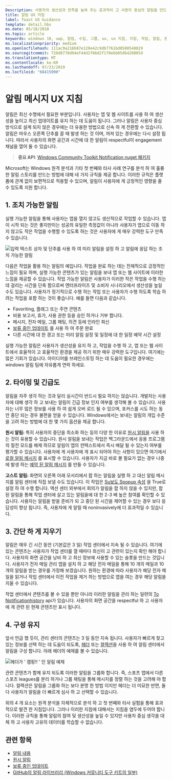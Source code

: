 ```yaml
---
Description: 사용자의 생산성과 만족을 높여 주는 효과적이 고 사용자 중심의 알림을 만드는 방법을 알아봅니다.
title: 알림 UX 지침
label: Toast UX Guidance
template: detail.hbs
ms.date: 05/18/2018
ms.topic: article
keywords: windows 10, uwp, 알림, 수집, 그룹, ux, ux 지침, 지침, 작업, 알림, 동작 센터, noninterruptive, 유효 알림, 비 침입 알림, 실행 가능, 관리, 구성
ms.localizationpriority: medium
ms.openlocfilehash: 111ac9a216b87e120e42c9db7761bd8588548029
ms.sourcegitcommit: 720d8778d94ef44d2f86d2f1f0ebb05d6420805d
ms.translationtype: MT
ms.contentlocale: ko-KR
ms.lasthandoff: 07/23/2019
ms.locfileid: "68415090"
---
```

# <a name="toast-notification-ux-guidance"></a>알림 메시지 UX 지침
알림은 최신 수명에서 필요한 부분입니다. 사용자는 앱 및 웹 사이트를 사용 하 여 생산성을 높이고 최신 업데이트를 유지 하는 데 도움이 됩니다. 그러나 알림은 사용자 중심 방식으로 설계 되지 않은 경우에는 더 유용한 방법으로 신속 하 게 전환할 수 있습니다. 알림은 마우스 오른쪽 단추를 끌 때 발생 하는 것 이며, 꺼져 있는 경우에는 다시 설정 됩니다.  따라서 사용자의 화면 공간과 시간에 대 한 알림이 respectful이 engagement 채널을 열어 둘 수 있습니다.

> **중요 API**: [Windows Community Toolkit Notification nuget 패키지](https://www.nuget.org/packages/Microsoft.Toolkit.Uwp.Notifications/)

Microsoft는 Windows 원격 분석과 기타 첫 번째와 타사 사례 연구를 분석 하 여 훌륭한 알림 스토리를 만드는 방법에 대해 네 가지 규칙을 제공 합니다.  이러한 규칙은 플랫폼에 관계 없이 보편적으로 적용할 수 있으며, 알림이 사용자에 게 긍정적인 영향을 줄 수 있도록 지원 합니다.

## <a name="1-actionable-notifications"></a>1. 조치 가능한 알림
실행 가능한 알림을 통해 사용자는 앱을 열지 않고도 생산적으로 작업할 수 있습니다.  앱이 시작 되는 것은 좋지만이는 성공의 유일한 측정값이 아니라 사용자가 앱으로 이동 하지 않고도 작은 작업을 수행할 수 있도록 하는 것은 사용자에 게 매우 강력한 도구 만족 수 있습니다.

![입력 텍스트 상자 및 단추를 사용 하 여 미리 알림을 설정 하 고 알림에 응답 하는 조치 가능한 알림](images/actionable-notification-example01.png)

다음은 작업을 활용 하는 알림의 예입니다. 작업을 완료 하는 데는 전체적으로 긍정적인 느낌이 필요 하며, 실행 가능한 콘텐츠가 있는 알림을 보내 앱 또는 웹 사이트에 이러한 느낌을 제공할 수 있습니다. 작업 가능한 알림은 사용자가 이러한 작은 작업을 수행 하는 데 걸리는 시간을 단축 함으로써 엔터프라이즈 및 소비자 시나리오에서 생산성을 높일 수도 있습니다. 사용자가 정기적으로 수행 하는 작업 또는 사용자가 수행 하도록 학습 하려는 작업을 포함 하는 것이 좋습니다.  예를 들면 다음과 같습니다.
* Favoriting, 플래그 또는 주연 콘텐츠
* 비용 보고서, 휴가, 사용 권한 등을 승인 하거나 거부 합니다.
* 메시지, 전자 메일, 그룹 채팅, 의견 등에 인라인 회신
* [보류 중인 업데이트](toast-pending-update.md) 를 사용 하 여 주문 완료
* 다른 시간에 대 한 경고 또는 미리 알림 설정 및 일정에 대 한 일정 예약 시간 설정

실행 가능한 알림은 사용자가 생산성을 유지 하 고, 작업을 수행 하 고, 앱 또는 웹 사이트에서 효율적이 고 효율적인 환경을 제공 하기 위한 매우 강력한 도구입니다.  여기에는 많은 기회가 있습니다. 아이디어를 브레인스토밍 하는 데 도움이 필요한 경우에는 windows 알림 팀에 자유롭게 연락 하세요.

## <a name="2-timing-and-urgency"></a>2. 타이밍 및 긴급도
알림을 자주 생각 하는 것과 달리 실시간이 반드시 필요 하지는 않습니다. 개발자는 사용자에 대해 생각 하 고 보내는 알림이 긴급 정보 인지 여부를 생각해 볼 수 있습니다. 사용자는 너무 많은 정보를 사용 하 여 쉽게 오버 로드 될 수 있으며, 포커스를 시도 하는 동안 중단 되는 경우 불편을 얻을 수 있습니다. Windows에서는 보내는 알림의 개입 수준을 고려 하는 방법에 대 한 몇 가지 옵션을 제공 합니다.

**원시 알림:** 특히 사용자의 중단을 최소화 하는 등의 다양 한 이유로 [원시 알림을](raw-notification-overview.md) 사용 하는 것이 유용할 수 있습니다.  원시 알림을 보내는 작업은 백그라운드에서 응용 프로그램의 절전 모드를 해제 하므로 알림이 앱의 컨텍스트에서 즉시 배달 될 수 있는지 여부를 평가할 수 있습니다. 사용자에 게 사용자에 게 표시 되어야 하는 사항이 있으면 여기에서 [로컬 알림 메시지](send-local-toast.md) 를 표시할 수 있습니다.  사용자가 지금 바로 볼 필요가 없는 경우 나중에 발생 하는 [예약 된 알림 메시지](https://blogs.msdn.microsoft.com/tiles_and_toasts/2016/09/30/quickstart-sending-an-alarm-in-windows-10/) 를 만들 수 있습니다.


**고스트 알림:** 화면의 오른쪽 아래 모서리에서 팝 하는 알림을 실행 하 고 대신 알림 메시지를 알림 센터에 직접 보낼 수도 있습니다. 이 작업은 [Su보도 Spopup 속성](https://docs.microsoft.com/en-us/uwp/api/windows.ui.notifications.toastnotification.suppresspopup) 을 True로 설정 하 여 수행 합니다. 액션 센터 외부에서 회의가 알림을 팝 하지 않을 수 있지만, 팝 된 알림을 통해 작업 센터에 살고 있는 알림을에 대 한 2-3 배 높은 참여를 확인할 수 있습니다.  사용자는 알림을 받을 준비가 되 고 중단 된 시간을 제어할 수 있는 경우 보다 응답성이 향상 됩니다. 즉, 사용자에 게 알릴 때 noninvasively에 더 효과적일 수 있습니다.

## <a name="3-clear-out-the-clutter"></a>3. 간단 하 게 지우기
알림은 매우 긴 시간 동안 (기본값은 3 일) 작업 센터에서 지속 될 수 있습니다.  여기에 있는 콘텐츠는 사용자가 작업 센터를 열 때마다 최신이 고 관련이 있는지 확인 해야 합니다. 사용자의 화면 공간을 낭비 하 고 최신 정보에 사용할 수 있는 슬롯을 만드는 것입니다.  사용자가 전자 메일 관리 앱을 설치 하 고 해당 전자 메일을 통해 10 개의 메일과 10 개의 알림을 받는 경우를 가정해 보겠습니다.  원하는 환경에 따라 사용자가 해당 전자 메일을 읽거나 작업 센터에서 이전 작업을 제거 하는 방법으로 앱을 여는 경우 해당 알림을 지울 수 있습니다.

작업 센터에서 콘텐츠를 볼 수 있을 뿐만 아니라 이러한 알림을 관리 하는 일련의 [To Notificationhistory](https://docs.microsoft.com/en-us/uwp/api/windows.ui.notifications.toastnotificationhistory) api가 있습니다. 사용자의 화면 공간을 respectful 하 고 사용자에 게 관련 된 현재 콘텐츠만 표시 됩니다.

## <a name="4-keeping-organized"></a>4. 구성 유지
앞서 언급 했 듯이, 관리 센터의 콘텐츠는 3 일 동안 지속 됩니다.  사용자가 빠르게 찾고 있는 정보를 선택 하는 데 도움이 되도록, [헤더](https://docs.microsoft.com/en-us/windows/uwp/design/shell/tiles-and-notifications/toast-headers) 또는 [컬렉션](https://docs.microsoft.com/en-us/uwp/api/windows.ui.notifications.toastcollection)을 사용 하 여 알림 센터에서 알림을 구성 합니다. 아래 헤더의 예제를 볼 수 있습니다.

![헤더가 ' 캠핑!! ' 인 알림 예제](images/toast-headers-action-center.png)

관련 콘텐츠가 함께 유지 되도록 이러한 알림을 그룹화 합니다. 즉, 스포츠 앱에서 다른 스포츠 leagues를 분리 하거나 그룹 채팅을 통해 메시지를 정렬 하는 것을 고려해 야 합니다. 컬렉션은 알림을 그룹화 하는 보다 분명 한 방법 이지만 헤더는 더 미묘한 반면, 둘 다 사용자가 알림을 더 빠르게 심사 하 고 선택할 수 있습니다.



위의 4 개 요소는 원격 분석을 자체적으로 분석 하 고 첫 번째와 타사 실험을 통해 효과적으로 발견 한 지침입니다. 그러나 이러한 지침에 대해서는 지침을 염두에 두어야 합니다.  이러한 규칙을 통해 알림의 참여 및 생산성을 높일 수 있지만 사용자 중심 생각을 대체 하 고 사용자 고유의 데이터를 학습할 수 없습니다.  

## <a name="related-topics"></a>관련 항목

* [알림 내용](adaptive-interactive-toasts.md)
* [원시 알림](raw-notification-overview.md)
* [보류 중인 업데이트](toast-pending-update.md)
* [GitHub의 알림 라이브러리 (Windows 커뮤니티 도구 키트의 일부)](https://github.com/windows-toolkit/WindowsCommunityToolkit/tree/master/Microsoft.Toolkit.Uwp.Notifications)
